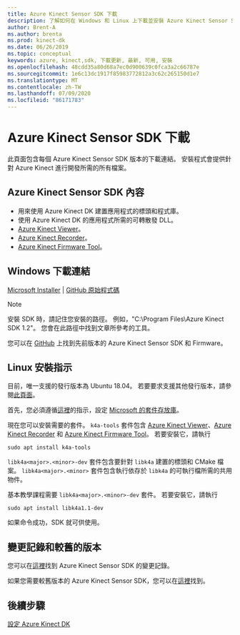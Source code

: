 ```yaml
---
title: Azure Kinect Sensor SDK 下載
description: 了解如何在 Windows 和 Linux 上下載並安裝 Azure Kinect Sensor SDK。
author: Brent-A
ms.author: brenta
ms.prod: kinect-dk
ms.date: 06/26/2019
ms.topic: conceptual
keywords: azure, kinect,sdk, 下載更新, 最新, 可用, 安裝
ms.openlocfilehash: 48cdd35a80d68a7ec0d900639c0fca3a2c66787e
ms.sourcegitcommit: 1e6c13dc1917f85983772812a3c62c265150d1e7
ms.translationtype: MT
ms.contentlocale: zh-TW
ms.lasthandoff: 07/09/2020
ms.locfileid: "86171783"
---
```

# <a name="azure-kinect-sensor-sdk-download"></a>Azure Kinect Sensor SDK 下載

此頁面包含每個 Azure Kinect Sensor SDK 版本的下載連結。 安裝程式會提供針對 Azure Kinect 進行開發所需的所有檔案。

## <a name="azure-kinect-sensor-sdk-contents"></a>Azure Kinect Sensor SDK 內容

- 用來使用 Azure Kinect DK 建置應用程式的標頭和程式庫。
- 使用 Azure Kinect DK 的應用程式所需的可轉散發 DLL。
- [Azure Kinect Viewer](azure-kinect-viewer.md)。
- [Azure Kinect Recorder](azure-kinect-recorder.md)。
- [Azure Kinect Firmware Tool](azure-kinect-firmware-tool.md)。

## <a name="windows-download-link"></a>Windows 下載連結

[Microsoft Installer](https://download.microsoft.com/download/3/d/6/3d6d9e99-a251-4cf3-8c6a-8e108e960b4b/Azure%20Kinect%20SDK%201.4.1.exe) | [GitHub 原始程式碼](https://github.com/microsoft/Azure-Kinect-Sensor-SDK/issues/1093)

> [!NOTE]
> 安裝 SDK 時，請記住您安裝的路徑。 例如，"C:\Program Files\Azure Kinect SDK 1.2"。 您會在此路徑中找到文章所參考的工具。

您可以在 [GitHub](https://github.com/microsoft/Azure-Kinect-Sensor-SDK/blob/develop/docs/usage.md) 上找到先前版本的 Azure Kinect Sensor SDK 和 Firmware。

## <a name="linux-installation-instructions"></a>Linux 安裝指示

目前，唯一支援的發行版本為 Ubuntu 18.04。 若要要求支援其他發行版本，請參閱[此頁面](https://aka.ms/azurekinectfeedback)。

首先，您必須遵循[這裡](https://docs.microsoft.com/windows-server/administration/linux-package-repository-for-microsoft-software)的指示，設定 [Microsoft 的套件存放庫](https://packages.microsoft.com/)。

現在您可以安裝需要的套件。 `k4a-tools` 套件包含 [Azure Kinect Viewer](azure-kinect-viewer.md)、[Azure Kinect Recorder](record-sensor-streams-file.md) 和 [Azure Kinect Firmware Tool](azure-kinect-firmware-tool.md)。 若要安裝它，請執行

 `sudo apt install k4a-tools`

 `libk4a<major>.<minor>-dev` 套件包含要針對 `libk4a` 建置的標頭和 CMake 檔案。
`libk4a<major>.<minor>` 套件包含執行依存於 `libk4a` 的可執行檔所需的共用物件。

 基本教學課程需要 `libk4a<major>.<minor>-dev` 套件。 若要安裝它，請執行

 `sudo apt install libk4a1.1-dev`

如果命令成功，SDK 就可供使用。

## <a name="change-log-and-older-versions"></a>變更記錄和較舊的版本

您可以在[這裡](https://github.com/microsoft/Azure-Kinect-Sensor-SDK/blob/develop/CHANGELOG.md)找到 Azure Kinect Sensor SDK 的變更記錄。

如果您需要較舊版本的 Azure Kinect Sensor SDK，您可以在[這裡](https://github.com/microsoft/Azure-Kinect-Sensor-SDK/blob/develop/docs/usage.md)找到。

## <a name="next-steps"></a>後續步驟

[設定 Azure Kinect DK](set-up-azure-kinect-dk.md)
